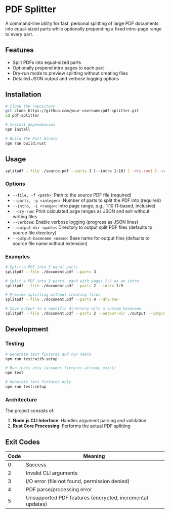 # PDF Splitter

A command-line utility for fast, personal splitting of large PDF documents into equal-sized parts while optionally prepending a fixed intro-page range to every part.

## Features

- Split PDFs into equal-sized parts
- Optionally prepend intro pages to each part
- Dry-run mode to preview splitting without creating files
- Detailed JSON output and verbose logging options

## Installation

```bash
# Clone the repository
git clone https://github.com/your-username/pdf-splitter.git
cd pdf-splitter

# Install dependencies
npm install

# Build the Rust binary
npm run build:rust
```

## Usage

```bash
splitpdf --file ./source.pdf --parts 3 [--intro 1:10] [--dry-run] [--verbose]
```

### Options

- `--file, -f <path>`: Path to the source PDF file (required)
- `--parts, -p <integer>`: Number of parts to split the PDF into (required)
- `--intro, -i <range>`: Intro page range, e.g., 1:10 (1-based, inclusive)
- `--dry-run`: Print calculated page ranges as JSON and exit without writing files
- `--verbose`: Enable verbose logging (progress as JSON lines)
- `--output-dir <path>`: Directory to output split PDF files (defaults to source file directory)
- `--output-basename <name>`: Base name for output files (defaults to source file name without extension)

### Examples

```bash
# Split a PDF into 3 equal parts
splitpdf --file ./document.pdf --parts 3

# Split a PDF into 2 parts, each with pages 1-5 as an intro
splitpdf --file ./document.pdf --parts 2 --intro 1:5

# Preview splitting without creating files
splitpdf --file ./document.pdf --parts 4 --dry-run

# Save output to a specific directory with a custom basename
splitpdf --file ./document.pdf --parts 2 --output-dir ./output --output-basename split_doc
```

## Development

### Testing

```bash
# Generate test fixtures and run tests
npm run test:with-setup

# Run tests only (assumes fixtures already exist)
npm test

# Generate test fixtures only
npm run test:setup
```

### Architecture

The project consists of:

1. **Node.js CLI Interface**: Handles argument parsing and validation
2. **Rust Core Processing**: Performs the actual PDF splitting

## Exit Codes

| Code | Meaning                                                   |
| ---- | --------------------------------------------------------- |
| 0    | Success                                                   |
| 2    | Invalid CLI arguments                                     |
| 3    | I/O error (file not found, permission denied)             |
| 4    | PDF parse/processing error                                |
| 5    | Unsupported PDF features (encrypted, incremental updates) | 